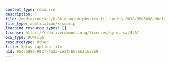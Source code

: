 ```yaml
---
content_type: resource
description: ''
file: /media/courses/8-06-quantum-physics-iii-spring-2018/95d3b98e98cf4a23ce2fb65ab21622b9_WlZf4aOkNMQ.srt
file_type: application/x-subrip
learning_resource_types: []
license: https://creativecommons.org/licenses/by-nc-sa/4.0/
ocw_type: OCWFile
resourcetype: Other
title: 3play caption file
uid: 95d3b98e-98cf-4a23-ce2f-b65ab21622b9
---
```

